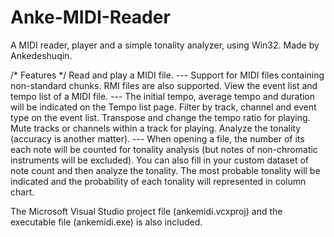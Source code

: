 # Anke-MIDI-Reader
A MIDI reader, player and a simple tonality analyzer, using Win32.
Made by Ankedeshuqin.

/* Features */
Read and play a MIDI file.
--- Support for MIDI files containing non-standard chunks. RMI files are also supported.
View the event list and tempo list of a MIDI file.
--- The initial tempo, average tempo and duration will be indicated on the Tempo list page.
Filter by track, channel and event type on the event list.
Transpose and change the tempo ratio for playing.
Mute tracks or channels within a track for playing.
Analyze the tonality (accuracy is another matter).
--- When opening a file, the number of its each note will be counted for tonality analysis (but notes of non-chromatic instruments will be excluded). You can also fill in your custom dataset of note count and then analyze the tonality. The most probable tonality will be indicated and the probability of each tonality will represented in column chart.

The Microsoft Visual Studio project file (ankemidi.vcxproj) and the executable file (ankemidi.exe) is also included.
